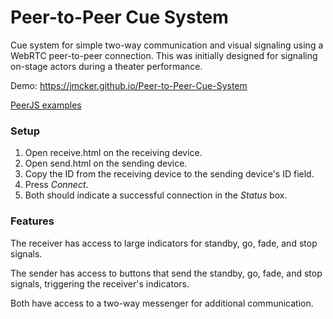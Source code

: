 # Peer-to-Peer Cue System #

Cue system for simple two-way communication and visual signaling using a WebRTC peer-to-peer connection.
This was initially designed for signaling on-stage actors during a theater performance.

Demo: https://jmcker.github.io/Peer-to-Peer-Cue-System

[PeerJS examples](https://peerjs.com/examples.html)

### Setup ###

1. Open receive.html on the receiving device.
2. Open send.html on the sending device.
3. Copy the ID from the receiving device to the sending device's ID field.
4. Press *Connect*.
4. Both should indicate a successful connection in the *Status* box.

### Features ###

The receiver has access to large indicators for standby, go, fade, and stop signals. 

The sender has access to buttons that send the standby, go, fade, and stop signals, triggering the receiver's indicators.

Both have access to a two-way messenger for additional communication.
